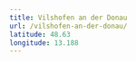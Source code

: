 ```yaml
---
title: Vilshofen an der Donau
url: /vilshofen-an-der-donau/
latitude: 48.63
longitude: 13.188
---
```

